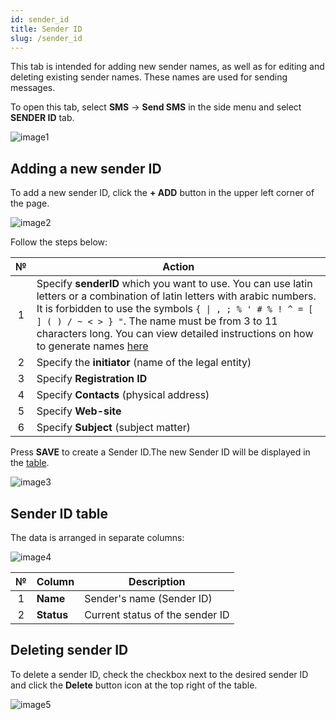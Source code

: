 ```yaml
---
id: sender_id
title: Sender ID
slug: /sender_id
---
```


This tab is intended for adding new sender names, as well as for editing and deleting existing sender names. These names are used for sending messages.

To open this tab, select **SMS** → **Send SMS** in the side menu and select **SENDER ID** tab.

![image1](/img/en/sms_send_sms_sender_id/image1.png)

## Adding a new sender ID

To add a new sender ID, click the **+ ADD** button in the upper left corner of the page.

![image2](/img/en/sms_send_sms_sender_id/image2.png)

Follow the steps below:

|  №  | Action |
| :-: | ------ |
| 1 | Specify **senderID** which you want to use. You can use latin letters or a combination of latin letters with arabic numbers. It is forbidden to use the symbols `{ \| , ; % ' # % ! ^ = [ ] ( ) / ~ < > } "`. The name must be from 3 to 11 characters long. You can view detailed instructions on how to generate names [here](../../../external/create_sender_id.md) |
| 2 | Specify the **initiator** (name of the legal entity) |
| 3 | Specify **Registration ID** |
| 4 | Specify **Contacts** (physical address) |
| 5 | Specify **Web-site** |
| 6 | Specify **Subject** (subject matter) |

Press **SAVE** to create a Sender ID.The new Sender ID will be displayed in the [table](#sender-id-table).

![image3](/img/en/sms_send_sms_sender_id/image3.png)

## Sender ID table

The data is arranged in separate columns:

![image4](/img/en/sms_send_sms_sender_id/image4.png)

|  №  | Column | Description |
| :-: | ------ | ----------- |
| 1 | **Name** | Sender's name (Sender ID) |
| 2 | **Status** | Current status of the sender ID |

## Deleting sender ID

To delete a sender ID, check the checkbox next to the desired sender ID and click the **Delete** button icon at the top right of the table.

![image5](/img/en/sms_send_sms_sender_id/image5.png)
